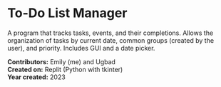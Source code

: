 # To-Do List Manager

A program that tracks tasks, events, and their completions. Allows the organization of tasks by current date, common groups (created by the user), and priority. Includes GUI and a date picker.

**Contributors:** Emily (me) and Ugbad <br />
**Created on:** Replit (Python with tkinter) <br />
**Year created:** 2023 
